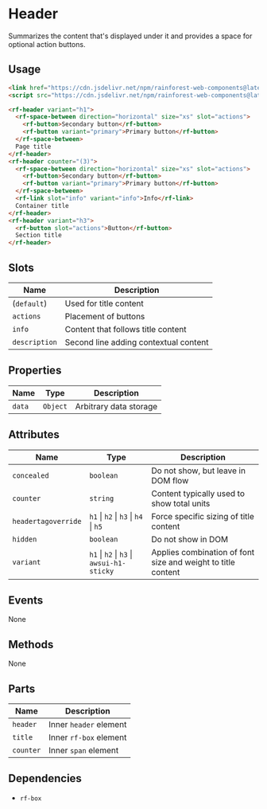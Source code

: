 # Header

Summarizes the content that's displayed under it and provides a space for optional action buttons.

## Usage

``` html
<link href="https://cdn.jsdelivr.net/npm/rainforest-web-components@latest/rainforest.css" rel="stylesheet">
<script src="https://cdn.jsdelivr.net/npm/rainforest-web-components@latest/components/header.js" type="module"></script>
```

``` html
<rf-header variant="h1">
  <rf-space-between direction="horizontal" size="xs" slot="actions">
    <rf-button>Secondary button</rf-button>
    <rf-button variant="primary">Primary button</rf-button>
  </rf-space-between>    
  Page title
</rf-header>
<rf-header counter="(3)">
  <rf-space-between direction="horizontal" size="xs" slot="actions">
    <rf-button>Secondary button</rf-button>
    <rf-button variant="primary">Primary button</rf-button>
  </rf-space-between> 
  <rf-link slot="info" variant="info">Info</rf-link>   
  Container title
</rf-header>    
<rf-header variant="h3">
  <rf-button slot="actions">Button</rf-button>
  Section title
</rf-header>        
```

## Slots

| Name | Description |
| --- | --- |
| (`default`) | Used for title content |
| `actions` | Placement of buttons |
| `info` | Content that follows title content |
| `description` | Second line adding contextual content |

## Properties

| Name | Type | Description |
| --- | --- | --- |
| `data` | `Object` | Arbitrary data storage |

## Attributes

| Name | Type | Description |
| --- | --- | --- |
| `concealed` | `boolean` | Do not show, but leave in DOM flow |      
| `counter` | `string` | Content typically used to show total units |      
| `headertagoverride` | `h1` \| `h2` \| `h3` \| `h4` \| `h5` | Force specific sizing of title content |      
| `hidden` | `boolean` | Do not show in DOM |      
| `variant`  | `h1` \| `h2` \| `h3` \| `awsui-h1-sticky` | Applies combination of font size and weight to title content |

## Events

None

## Methods

None

## Parts

| Name | Description |
| --- | --- |
| `header` | Inner `header` element |
| `title` | Inner `rf-box` element |
| `counter` | Inner `span` element |

## Dependencies

- `rf-box`
